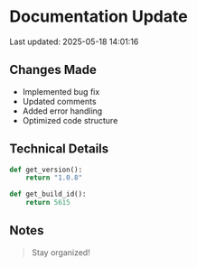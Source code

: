 # Documentation Update

Last updated: 2025-05-18 14:01:16

## Changes Made
- Implemented bug fix
- Updated comments
- Added error handling
- Optimized code structure

## Technical Details
```python
def get_version():
    return "1.0.8"

def get_build_id():
    return 5615
```

## Notes
> Stay organized!
